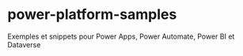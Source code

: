 # power-platform-samples
Exemples et snippets pour Power Apps, Power Automate, Power BI et Dataverse

